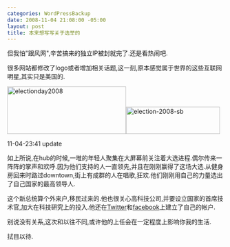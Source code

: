 ```yaml
--- 
categories: WordPressBackup
date: 2008-11-04 21:08:00 -05:00
layout: post
title: 本来想写写关于选举的
---
```

但我怕"跟风网",辛苦搞来的独立IP被封就完了.还是看热闹吧.

很多网站都修改了logo或者增加相关话题,这一刻,原本感觉属于世界的这些互联网明星,其实只是美国的.

<a href="http://google.com" target="_blank"><img class="aligncenter size-full wp-image-972" title="electionday2008" src="http://ztnote.files.wordpress.com/2008/11/electionday2008.gif" alt="electionday2008" width="276" height="110" /></a><a href="http://friendfeed.com/pala" target="_blank"><img class="aligncenter size-full wp-image-973" title="election-2008-sb" src="http://ztnote.files.wordpress.com/2008/11/election-2008-sb.png" alt="election-2008-sb" width="218" height="63" /></a>

11-04-23:41 update

如上所说,在hub的时候,一堆的年轻人聚集在大屏幕前关注着大选进程.偶尔传来一阵阵的掌声和欢呼.因为他们支持的人一直领先,并且在刚刚赢得了这场大选.从健身房回来时路过downtown,街上有成群的人在唱歌,狂欢.他们刚刚用自己的力量选出了自己国家的最高领导人.

这个新总统算个外来户,移民过来的.他也很关心高科技公司,并要设立国家的首席技术官,加大在科技研究上的投入.他还在<a href="http://twitter.com/BarackObama" target="_blank">Twitter</a>和<a href="http://www.facebook.com/barackobama" target="_blank">facebook</a>上建立了自己的帐户.

别说没有关系,这次和以往不同,或许他的上任会在一定程度上影响你我的生活.

拭目以待.
